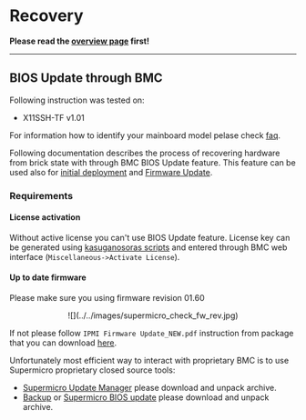# Recovery

**Please read the [overview page](overview.md) first!**

---

## BIOS Update through BMC

Following instruction was tested on:

* X11SSH-TF v1.01

For information how to identify your mainboard model pelase check
[faq](faq.md#how-to-identify-my-mainboard-model).

Following documentation describes the process of recovering hardware from brick
state with through BMC BIOS Update feature. This feature can be used also for
[initial deployment](initial-deployment.md) and [Firmware
Update](firmware-update.md).

### Requirements

#### License activation

Without active license you can't use BIOS Update feature. License key can be
generated using [kasuganosoras
scripts](https://github.com/kasuganosoras/SuperMicro-IPMI-LicenseGenerator) and
entered through BMC web interface (`Miscellaneous->Activate License`).

#### Up to date firmware

Please make sure you using firmware revision 01.60
<center>
![](../../images/supermicro_check_fw_rev.jpg)
</center>

If not please follow `IPMI Firmware Update_NEW.pdf` instruction from package
that you can download
[here](https://www.supermicro.com/en/support/resources/downloadcenter/firmware/MBD-X11SSH-TF/BMC).

Unfortunately most efficient way to interact with proprietary BMC is to use
Supermicro proprietary closed source tools:

* [Supermicro Update
  Manager](https://www.supermicro.com/en/solutions/management-software/supermicro-update-manager)
   please download and unpack archive.
* [Backup](../../dasharo-tools-suite/documentation/features.md#bios-backup) or
  [Supermicro BIOS
  update](https://www.supermicro.com/en/support/resources/downloadcenter/firmware/MBD-X11SSH-TF/BIOS)
   please download and unpack archive.

